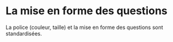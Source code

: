 # La mise en forme des questions

La police (couleur, taille) et la mise en forme des questions sont standardisées.
